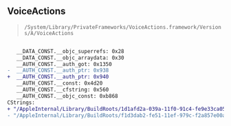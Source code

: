 ## VoiceActions

> `/System/Library/PrivateFrameworks/VoiceActions.framework/Versions/A/VoiceActions`

```diff

   __DATA_CONST.__objc_superrefs: 0x28
   __DATA_CONST.__objc_arraydata: 0x30
   __AUTH_CONST.__auth_got: 0x1350
-  __AUTH_CONST.__auth_ptr: 0x938
+  __AUTH_CONST.__auth_ptr: 0x940
   __AUTH_CONST.__const: 0x4d20
   __AUTH_CONST.__cfstring: 0x560
   __AUTH_CONST.__objc_const: 0xb868
CStrings:
+ "/AppleInternal/Library/BuildRoots/1d1afd2a-039a-11f0-91c4-fe9e33ca05fa/Library/Caches/com.apple.xbs/Sources/VoiceActions/VoiceActions/v1/VATKeywordSpotter.m"
- "/AppleInternal/Library/BuildRoots/f1d3dab2-fe51-11ef-979c-f2a857e00a32/Library/Caches/com.apple.xbs/Sources/VoiceActions/VoiceActions/v1/VATKeywordSpotter.m"

```
